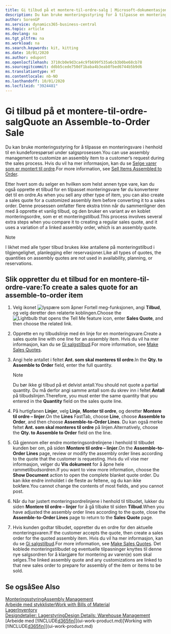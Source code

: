 ```yaml
---
title: Gi tilbud på et montere-til-ordre-salg | Microsoft-dokumentasjon
description: Du kan bruke monteringsstyring for å tilpasse en monteringsvare i henhold til en kundeforespørsel under salgsprosessen.
author: SorenGP
ms.service: dynamics365-business-central
ms.topic: article
ms.devlang: na
ms.tgt_pltfrm: na
ms.workload: na
ms.search.keywords: kit, kitting
ms.date: 10/01/2020
ms.author: edupont
ms.openlocfilehash: 3710cb0e9d3ca4c9fb699f535a6cb3b0be68cb78
ms.sourcegitcommit: ddbb5cede750df1baba4b3eab8fbed6744b5b9d6
ms.translationtype: HT
ms.contentlocale: nb-NO
ms.lasthandoff: 10/01/2020
ms.locfileid: "3924481"
---
```

# <a name="quote-an-assemble-to-order-sale"></a><span data-ttu-id="8f2aa-103">Gi tilbud på et montere-til-ordre-salg</span><span class="sxs-lookup"><span data-stu-id="8f2aa-103">Quote an Assemble-to-Order Sale</span></span>
<span data-ttu-id="8f2aa-104">Du kan bruke monteringsstyring for å tilpasse en monteringsvare i henhold til en kundeforespørsel under salgsprosessen.</span><span class="sxs-lookup"><span data-stu-id="8f2aa-104">You can use assembly management to customize an assembly item to a customer’s request during the sales process.</span></span> <span data-ttu-id="8f2aa-105">Hvis du vil ha mer informasjon, kan du se [Selge varer som er montert til ordre](assembly-how-to-sell-items-assembled-to-order.md).</span><span class="sxs-lookup"><span data-stu-id="8f2aa-105">For more information, see [Sell Items Assembled to Order](assembly-how-to-sell-items-assembled-to-order.md).</span></span>  

<span data-ttu-id="8f2aa-106">Etter hvert som du selger en hvilken som helst annen type vare, kan du også opprette et tilbud for en tilpasset monteringsvare før du konverterer det til en ordre.</span><span class="sxs-lookup"><span data-stu-id="8f2aa-106">As when you sell any other type of item, you can also create a sales quote for a customized assembly item before converting it to a sales order.</span></span> <span data-ttu-id="8f2aa-107">Denne prosessen omfatter flere ekstra trinn når du sammenligner den med å opprette et vanlig tilbud, og den bruker en variant av en koblet monteringsordre, som er et monteringstilbud.</span><span class="sxs-lookup"><span data-stu-id="8f2aa-107">This process involves several extra steps when you compare it to creating a regular sales quote, and it uses a variation of a linked assembly order, which is an assembly quote.</span></span>

> [!NOTE]  
>  <span data-ttu-id="8f2aa-108">I likhet med alle typer tilbud brukes ikke antallene på monteringstilbud i tilgjengelighet, planlegging eller reservasjoner.</span><span class="sxs-lookup"><span data-stu-id="8f2aa-108">Like all types of quotes, the quantities on assembly quotes are not used in availability, planning, or reservations.</span></span>  

## <a name="to-create-a-sales-quote-for-an-assemble-to-order-item"></a><span data-ttu-id="8f2aa-109">Slik oppretter du et tilbud for en montere-til-ordre-vare:</span><span class="sxs-lookup"><span data-stu-id="8f2aa-109">To create a sales quote for an assemble-to-order item</span></span>  
1.  <span data-ttu-id="8f2aa-110">Velg ikonet ![lyspære som åpner Fortell meg-funksjonen](media/ui-search/search_small.png "Fortell hva du vil gjøre"), angi **Tilbud**, og velg deretter den relaterte koblingen.</span><span class="sxs-lookup"><span data-stu-id="8f2aa-110">Choose the ![Lightbulb that opens the Tell Me feature](media/ui-search/search_small.png "Tell me what you want to do") icon, enter **Sales Quote**, and then choose the related link.</span></span>  
2.  <span data-ttu-id="8f2aa-111">Opprette en ny tilbudslinje med én linje for en monteringsvare.</span><span class="sxs-lookup"><span data-stu-id="8f2aa-111">Create a sales quote line with one line for an assembly item.</span></span> <span data-ttu-id="8f2aa-112">Hvis du vil ha mer informasjon, kan du se [Gi salgstilbud](sales-how-make-offers.md).</span><span class="sxs-lookup"><span data-stu-id="8f2aa-112">For more information, see [Make Sales Quotes](sales-how-make-offers.md).</span></span>  
3.  <span data-ttu-id="8f2aa-113">Angi hele antallet i feltet **Ant. som skal monteres til ordre**.</span><span class="sxs-lookup"><span data-stu-id="8f2aa-113">In the **Qty. to Assemble to Order** field, enter the full quantity.</span></span>

    > [!NOTE]  
    >  <span data-ttu-id="8f2aa-114">Du bør ikke gi tilbud på et delvist antall.</span><span class="sxs-lookup"><span data-stu-id="8f2aa-114">You should not quote a partial quantity.</span></span> <span data-ttu-id="8f2aa-115">Du må derfor angi samme antall som du skrev inn i feltet **Antall** på tilbudslinjen.</span><span class="sxs-lookup"><span data-stu-id="8f2aa-115">Therefore, you must enter the same quantity that you entered in the **Quantity** field on the sales quote line.</span></span>  

4.  <span data-ttu-id="8f2aa-116">På hurtigfanen **Linjer**, velg **Linje**, **Monter til ordre**, og deretter **Montere til ordre – linjer**.</span><span class="sxs-lookup"><span data-stu-id="8f2aa-116">On the **Lines** FastTab, choose **Line**, choose **Assemble to Order**, and then choose **Assemble-to-Order Lines**.</span></span> <span data-ttu-id="8f2aa-117">Du kan også merke feltet **Ant. som skal monteres til ordre** på linjen.</span><span class="sxs-lookup"><span data-stu-id="8f2aa-117">Alternatively, choose the **Qty. to Assemble to Order** field on the line.</span></span>  
5.  <span data-ttu-id="8f2aa-118">Gå gjennom eller endre monteringsordrelinjene i henhold til tilbudet kunden ber om, på siden **Montere til ordre – linjer**.</span><span class="sxs-lookup"><span data-stu-id="8f2aa-118">On the **Assemble-to-Order Lines** page, review or modify the assembly order lines according to the quote that the customer is requesting.</span></span> <span data-ttu-id="8f2aa-119">Hvis du vil vise mer informasjon, velger du **Vis dokument** for å åpne hele rammetilbudsordren.</span><span class="sxs-lookup"><span data-stu-id="8f2aa-119">If you want to view more information, choose the **Show Document** action to open the complete blanket quote order.</span></span> <span data-ttu-id="8f2aa-120">Du kan ikke endre innholdet i de fleste av feltene, og du kan ikke bokføre.</span><span class="sxs-lookup"><span data-stu-id="8f2aa-120">You cannot change the contents of most fields, and you cannot post.</span></span>  
6.  <span data-ttu-id="8f2aa-121">Når du har justert monteringsordrelinjene i henhold til tilbudet, lukker du siden **Montere til ordre – linjer** for å gå tilbake til siden **Tilbud**.</span><span class="sxs-lookup"><span data-stu-id="8f2aa-121">When you have adjusted the assembly order lines according to the quote, close the **Assemble-to-Order Lines** page to return to the **Sales Quote** page.</span></span>  
7.  <span data-ttu-id="8f2aa-122">Hvis kunden godtar tilbudet, oppretter du en ordre for den aktuelle monteringsvaren.</span><span class="sxs-lookup"><span data-stu-id="8f2aa-122">If the customer accepts the quote, then create a sales order for the quoted assembly item.</span></span> <span data-ttu-id="8f2aa-123">Hvis du vil ha mer informasjon, kan du se [Gi salgstilbud](sales-how-make-offers.md).</span><span class="sxs-lookup"><span data-stu-id="8f2aa-123">For more information, see [Make Sales Quotes](sales-how-make-offers.md).</span></span> <span data-ttu-id="8f2aa-124">Det koblede monteringstilbudet og eventuelle tilpasninger knyttes til denne nye salgsordren for å klargjøre for montering av varen(e) som skal selges.</span><span class="sxs-lookup"><span data-stu-id="8f2aa-124">The linked assembly quote and any customizations are linked to that new sales order to prepare for assembly of the item or items to be sold.</span></span>  

## <a name="see-also"></a><span data-ttu-id="8f2aa-125">Se også</span><span class="sxs-lookup"><span data-stu-id="8f2aa-125">See Also</span></span>  
[<span data-ttu-id="8f2aa-126">Monteringsstyring</span><span class="sxs-lookup"><span data-stu-id="8f2aa-126">Assembly Management</span></span>](assembly-assemble-items.md)  
[<span data-ttu-id="8f2aa-127">Arbeide med stykklister</span><span class="sxs-lookup"><span data-stu-id="8f2aa-127">Work with Bills of Material</span></span>](inventory-how-work-BOMs.md)  
[<span data-ttu-id="8f2aa-128">Lager</span><span class="sxs-lookup"><span data-stu-id="8f2aa-128">Inventory</span></span>](inventory-manage-inventory.md)  
[<span data-ttu-id="8f2aa-129">Designdetaljer: Lagerstyring</span><span class="sxs-lookup"><span data-stu-id="8f2aa-129">Design Details: Warehouse Management</span></span>](design-details-warehouse-management.md)  
<span data-ttu-id="8f2aa-130">[Arbeide med [!INCLUDE[d365fin](includes/d365fin_md.md)]](ui-work-product.md)</span><span class="sxs-lookup"><span data-stu-id="8f2aa-130">[Working with [!INCLUDE[d365fin](includes/d365fin_md.md)]](ui-work-product.md)</span></span>
